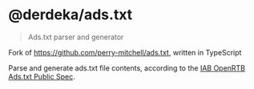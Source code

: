 # @derdeka/ads.txt
> Ads.txt parser and generator

Fork of https://github.com/perry-mitchell/ads.txt, written in TypeScript

Parse and generate ads.txt file contents, according to the [IAB OpenRTB Ads.txt Public Spec](https://iabtechlab.com/wp-content/uploads/2017/09/IABOpenRTB_Ads.txt_Public_Spec_V1-0-1.pdf).
